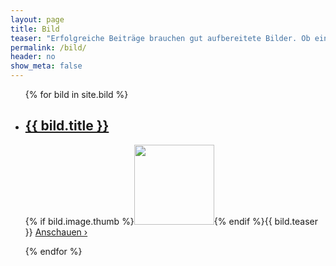 ```yaml
---
layout: page
title: Bild
teaser: "Erfolgreiche Beiträge brauchen gut aufbereitete Bilder. Ob ein Beitrag auf einer Webseite, in einer App oder in sozialen Netzwerken: optimierte Bildern bekommen mehr Aufmerksamkeit. Diese Anleitungen helfen Ihnen Bilder zu erstellen, zu finden und zu bearbeiten."
permalink: /bild/
header: no
show_meta: false
---
```


<ul class="no-bullet">
{% for bild in site.bild %}
<li class="clearfix">
<h2><a href="{{ site.url }}{{ bild.url }}">{{ bild.title }}</a>
</h2>
<p>{% if bild.image.thumb %}<a href="{{ site.url }}{{ bild.url }}"><img class="left" src="{{ site.urlimg }}{{ bild.image.thumb }}" alt="" width="128" height="128"></a>{% endif %}{{ bild.teaser }} <a href="{{ site.url }}{{ bild.url }}">Anschauen ›</a></p>
</li>
{% endfor %}
</ul>
